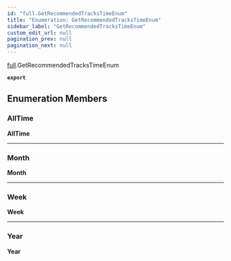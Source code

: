 ```yaml
---
id: "full.GetRecommendedTracksTimeEnum"
title: "Enumeration: GetRecommendedTracksTimeEnum"
sidebar_label: "GetRecommendedTracksTimeEnum"
custom_edit_url: null
pagination_prev: null
pagination_next: null
---
```


[full](../namespaces/full.md).GetRecommendedTracksTimeEnum

**`export`**

## Enumeration Members

### AllTime

 **AllTime**

___

### Month

 **Month**

___

### Week

 **Week**

___

### Year

 **Year**
